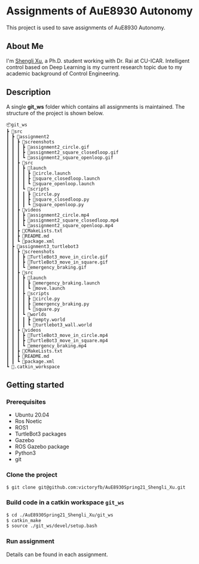 # Assignments of AuE8930 Autonomy

This project is used to save assignments of AuE8930 Autonomy.

## About Me

I'm [Shengli Xu](https://www.linkedin.com/in/shengli-xu-8471a618b/), a Ph.D. student working with Dr. Rai at CU-ICAR. Intelligent control based on Deep Learning is my current research topic due to my academic background of Control Engineering.

## Description

A single **git_ws** folder which contains all assignments is maintained. The structure of the project is shown below.

```
📦git_ws
┣ 📂src
┃ ┣ 📂assignment2
┃ ┃ ┣ 📂screenshots
┃ ┃ ┃ ┣ 📜assignment2_circle.gif
┃ ┃ ┃ ┣ 📜assignment2_square_closedloop.gif
┃ ┃ ┃ ┗ 📜assignment2_square_openloop.gif
┃ ┃ ┣ 📂src
┃ ┃ ┃ ┣ 📂launch
┃ ┃ ┃ ┃ ┣ 📜circle.launch
┃ ┃ ┃ ┃ ┣ 📜square_closedloop.launch
┃ ┃ ┃ ┃ ┗ 📜square_openloop.launch
┃ ┃ ┃ ┗ 📂scripts
┃ ┃ ┃ ┃ ┣ 📜circle.py
┃ ┃ ┃ ┃ ┣ 📜square_closedloop.py
┃ ┃ ┃ ┃ ┗ 📜square_openloop.py
┃ ┃ ┣ 📂videos
┃ ┃ ┃ ┣ 📜assignment2_circle.mp4
┃ ┃ ┃ ┣ 📜assignment2_square_closedloop.mp4
┃ ┃ ┃ ┗ 📜assignment2_square_openloop.mp4
┃ ┃ ┣ 📜CMakeLists.txt
┃ ┃ ┣ 📜README.md
┃ ┃ ┗ 📜package.xml
┃ ┣ 📂assignment3_turtlebot3
┃ ┃ ┣ 📂screenshots
┃ ┃ ┃ ┣ 📜TurtleBot3_move_in_circle.gif
┃ ┃ ┃ ┣ 📜TurtleBot3_move_in_square.gif
┃ ┃ ┃ ┗ 📜emergency_braking.gif
┃ ┃ ┣ 📂src
┃ ┃ ┃ ┣ 📂launch
┃ ┃ ┃ ┃ ┣ 📜emergency_braking.launch
┃ ┃ ┃ ┃ ┗ 📜move.launch
┃ ┃ ┃ ┣ 📂scripts
┃ ┃ ┃ ┃ ┣ 📜circle.py
┃ ┃ ┃ ┃ ┣ 📜emergency_braking.py
┃ ┃ ┃ ┃ ┗ 📜square.py
┃ ┃ ┃ ┗ 📂worlds
┃ ┃ ┃ ┃ ┣ 📜empty.world
┃ ┃ ┃ ┃ ┗ 📜turtlebot3_wall.world
┃ ┃ ┣ 📂videos
┃ ┃ ┃ ┣ 📜TurtleBot3_move_in_circle.mp4
┃ ┃ ┃ ┣ 📜TurtleBot3_move_in_square.mp4
┃ ┃ ┃ ┗ 📜emergency_braking.mp4
┃ ┃ ┣ 📜CMakeLists.txt
┃ ┃ ┣ 📜README.md
┃ ┃ ┗ 📜package.xml
┗ 📜.catkin_workspace
```

## Getting started

### Prerequisites

- Ubuntu 20.04
- Ros Noetic
- ROS1
- TurtleBot3 packages
- Gazebo
- ROS Gazebo package
- Python3
- git

### Clone the project

```bash
$ git clone git@github.com:victoryfb/AuE8930Spring21_Shengli_Xu.git
```

### Build code in a catkin workspace `git_ws`

```bash
$ cd ./AuE8930Spring21_Shengli_Xu/git_ws
$ catkin_make
$ source ./git_ws/devel/setup.bash
```

### Run assignment

Details can be found in each assignment.
